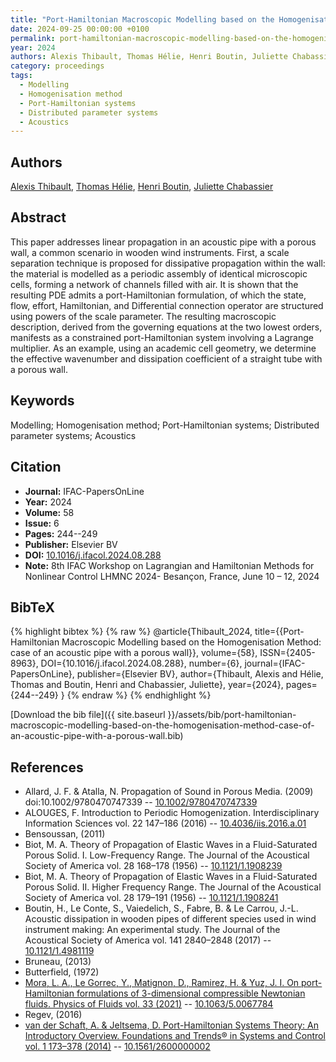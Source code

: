 ```yaml
---
title: "Port-Hamiltonian Macroscopic Modelling based on the Homogenisation Method: case of an acoustic pipe with a porous wall"
date: 2024-09-25 00:00:00 +0100
permalink: port-hamiltonian-macroscopic-modelling-based-on-the-homogenisation-method-case-of-an-acoustic-pipe-with-a-porous-wall
year: 2024
authors: Alexis Thibault, Thomas Hélie, Henri Boutin, Juliette Chabassier
category: proceedings
tags:
  - Modelling
  - Homogenisation method
  - Port-Hamiltonian systems
  - Distributed parameter systems
  - Acoustics
---
```

 
## Authors
[Alexis Thibault](authors/alexis-thibault), [Thomas Hélie](authors/thomas-helie), [Henri Boutin](authors/henri-boutin), [Juliette Chabassier](authors/juliette-chabassier)
 
## Abstract
This paper addresses linear propagation in an acoustic pipe with a porous wall, a common scenario in wooden wind instruments. First, a scale separation technique is proposed for dissipative propagation within the wall: the material is modelled as a periodic assembly of identical microscopic cells, forming a network of channels filled with air. It is shown that the resulting PDE admits a port-Hamiltonian formulation, of which the state, flow, effort, Hamiltonian, and Differential connection operator are structured using powers of the scale parameter. The resulting macroscopic description, derived from the governing equations at the two lowest orders, manifests as a constrained port-Hamiltonian system involving a Lagrange multiplier. As an example, using an academic cell geometry, we determine the effective wavenumber and dissipation coefficient of a straight tube with a porous wall.
 
## Keywords
Modelling; Homogenisation method; Port-Hamiltonian systems; Distributed parameter systems; Acoustics
 
## Citation
- **Journal:** IFAC-PapersOnLine
- **Year:** 2024
- **Volume:** 58
- **Issue:** 6
- **Pages:** 244--249
- **Publisher:** Elsevier BV
- **DOI:** [10.1016/j.ifacol.2024.08.288](https://doi.org/10.1016/j.ifacol.2024.08.288)
- **Note:** 8th IFAC Workshop on Lagrangian and Hamiltonian Methods for Nonlinear Control LHMNC 2024- Besançon, France, June 10 – 12, 2024
 
## BibTeX
{% highlight bibtex %}
{% raw %}
@article{Thibault_2024,
  title={{Port-Hamiltonian Macroscopic Modelling based on the Homogenisation Method: case of an acoustic pipe with a porous wall}},
  volume={58},
  ISSN={2405-8963},
  DOI={10.1016/j.ifacol.2024.08.288},
  number={6},
  journal={IFAC-PapersOnLine},
  publisher={Elsevier BV},
  author={Thibault, Alexis and Hélie, Thomas and Boutin, Henri and Chabassier, Juliette},
  year={2024},
  pages={244--249}
}
{% endraw %}
{% endhighlight %}
 
[Download the bib file]({{ site.baseurl }}/assets/bib/port-hamiltonian-macroscopic-modelling-based-on-the-homogenisation-method-case-of-an-acoustic-pipe-with-a-porous-wall.bib)
 
## References
- Allard, J. F. & Atalla, N. Propagation of Sound in Porous Media. (2009) doi:10.1002/9780470747339 -- [10.1002/9780470747339](https://doi.org/10.1002/9780470747339)
- ALOUGES, F. Introduction to Periodic Homogenization. Interdisciplinary Information Sciences vol. 22 147–186 (2016) -- [10.4036/iis.2016.a.01](https://doi.org/10.4036/iis.2016.a.01)
- Bensoussan, (2011)
- Biot, M. A. Theory of Propagation of Elastic Waves in a Fluid-Saturated Porous Solid. I. Low-Frequency Range. The Journal of the Acoustical Society of America vol. 28 168–178 (1956) -- [10.1121/1.1908239](https://doi.org/10.1121/1.1908239)
- Biot, M. A. Theory of Propagation of Elastic Waves in a Fluid-Saturated Porous Solid. II. Higher Frequency Range. The Journal of the Acoustical Society of America vol. 28 179–191 (1956) -- [10.1121/1.1908241](https://doi.org/10.1121/1.1908241)
- Boutin, H., Le Conte, S., Vaiedelich, S., Fabre, B. & Le Carrou, J.-L. Acoustic dissipation in wooden pipes of different species used in wind instrument making: An experimental study. The Journal of the Acoustical Society of America vol. 141 2840–2848 (2017) -- [10.1121/1.4981119](https://doi.org/10.1121/1.4981119)
- Bruneau, (2013)
- Butterfield, (1972)
- [Mora, L. A., Le Gorrec, Y., Matignon, D., Ramirez, H. & Yuz, J. I. On port-Hamiltonian formulations of 3-dimensional compressible Newtonian fluids. Physics of Fluids vol. 33 (2021)](on-port-hamiltonian-formulations-of-3-dimensional-compressible-newtonian-fluids) -- [10.1063/5.0067784](https://doi.org/10.1063/5.0067784)
- Regev, (2016)
- [van der Schaft, A. & Jeltsema, D. Port-Hamiltonian Systems Theory: An Introductory Overview. Foundations and Trends® in Systems and Control vol. 1 173–378 (2014)](port-hamiltonian-systems-theory-an-introductory-overview) -- [10.1561/2600000002](https://doi.org/10.1561/2600000002)

